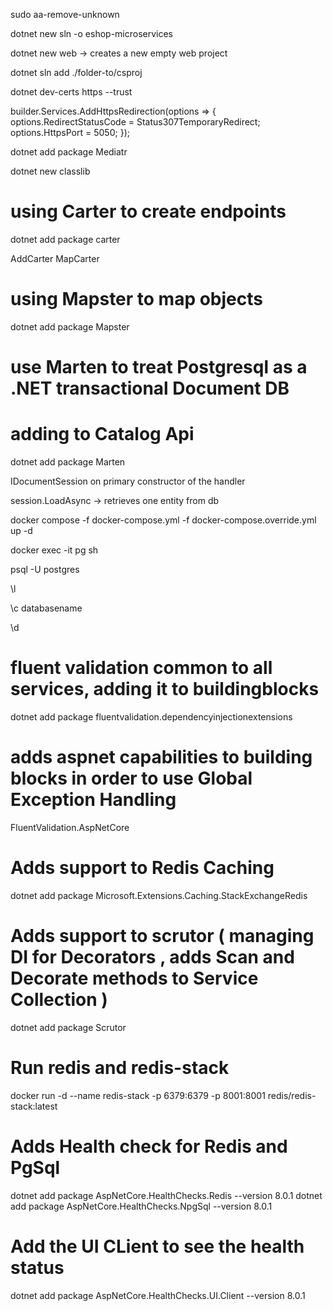sudo aa-remove-unknown

dotnet new sln -o eshop-microservices

dotnet new web -> creates a new empty web project

dotnet sln add ./folder-to/csproj

dotnet dev-certs https --trust

builder.Services.AddHttpsRedirection(options =>
{
options.RedirectStatusCode = Status307TemporaryRedirect;
options.HttpsPort = 5050;
});

dotnet add package Mediatr

dotnet new classlib

# using Carter to create endpoints

dotnet add package carter

AddCarter
MapCarter

# using Mapster to map objects

dotnet add package Mapster

# use Marten to treat Postgresql as a .NET transactional Document DB

# adding to Catalog Api

dotnet add package Marten

IDocumentSession on primary constructor of the handler

session.LoadAsync -> retrieves one entity from db

docker compose -f docker-compose.yml -f docker-compose.override.yml up -d

docker exec -it pg sh

psql -U postgres

\l

\c databasename

\d

# fluent validation common to all services, adding it to buildingblocks

dotnet add package fluentvalidation.dependencyinjectionextensions

# adds aspnet capabilities to building blocks in order to use Global Exception Handling

FluentValidation.AspNetCore


# Adds support to Redis Caching
dotnet add package Microsoft.Extensions.Caching.StackExchangeRedis

# Adds support to scrutor ( managing DI for Decorators , adds Scan and Decorate methods to Service Collection ) 
dotnet add package Scrutor

# Run redis and redis-stack
docker run -d --name redis-stack -p 6379:6379 -p 8001:8001 redis/redis-stack:latest


# Adds Health check for Redis and PgSql

dotnet add package AspNetCore.HealthChecks.Redis --version 8.0.1
dotnet add package AspNetCore.HealthChecks.NpgSql --version 8.0.1

# Add the UI CLient to see the health status
dotnet add package AspNetCore.HealthChecks.UI.Client --version 8.0.1
